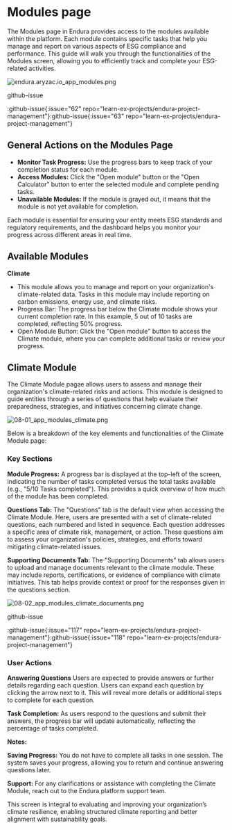 # **Modules page**

The Modules page in Endura provides access to the modules available within the platform. Each module contains specific tasks that help you manage and report on various aspects of ESG compliance and performance. This guide will walk you through the functionalities of the Modules screen, allowing you to efficiently track and complete your ESG-related activities.

![endura.aryzac.io\_app\_modules.png](https://docs.endura.earth/endura.aryzac.io_app_modules.png)

github-issue

\:github-issue{\:issue="62" repo="learn-ex-projects/endura-project-management"}\:github-issue{\:issue="63" repo="learn-ex-projects/endura-project-management"}

## **General Actions on the Modules Page**

- **Monitor Task Progress:** Use the progress bars to keep track of your completion status for each module.
- **Access Modules:** Click the "Open module" button or the "Open Calculator" button to enter the selected module and complete pending tasks.
- **Unavailable Modules:** If the module is grayed out, it means that the module is not yet available for completion.

Each module is essential for ensuring your entity meets ESG standards and regulatory requirements, and the dashboard helps you monitor your progress across different areas in real time.

## **Available Modules**

**Climate**

- This module allows you to manage and report on your organization's climate-related data. Tasks in this module may include reporting on carbon emissions, energy use, and climate risks.
- Progress Bar: The progress bar below the Climate module shows your current completion rate. In this example, 5 out of 10 tasks are completed, reflecting 50% progress.
- Open Module Button: Click the "Open module" button to access the Climate module, where you can complete additional tasks or review your progress.

## **Climate Module**

The Climate Module pagae allows users to assess and manage their organization's climate-related risks and actions. This module is designed to guide entities through a series of questions that help evaluate their preparedness, strategies, and initiatives concerning climate change.

![08-01\_app\_modules\_climate.png](https://docs.endura.earth/08-01_app_modules_climate.png)

Below is a breakdown of the key elements and functionalities of the Climate Module page:

### **Key Sections**

**Module Progress:** A progress bar is displayed at the top-left of the screen, indicating the number of tasks completed versus the total tasks available (e.g., "5/10 Tasks completed"). This provides a quick overview of how much of the module has been completed.

**Questions Tab:** The "Questions" tab is the default view when accessing the Climate Module. Here, users are presented with a set of climate-related questions, each numbered and listed in sequence. Each question addresses a specific area of climate risk, management, or action. These questions aim to assess your organization's policies, strategies, and efforts toward mitigating climate-related issues.

**Supporting Documents Tab:** The "Supporting Documents" tab allows users to upload and manage documents relevant to the climate module. These may include reports, certifications, or evidence of compliance with climate initiatives. This tab helps provide context or proof for the responses given in the questions section.

![08-02\_app\_modules\_climate\_documents.png](https://docs.endura.earth/08-02_app_modules_climate_documents.png)

github-issue

\:github-issue{\:issue="117" repo="learn-ex-projects/endura-project-management"}\:github-issue{\:issue="118" repo="learn-ex-projects/endura-project-management"}

### **User Actions**

**Answering Questions** Users are expected to provide answers or further details regarding each question. Users can expand each question by clicking the arrow next to it. This will reveal more details or additional steps to complete for each question.

**Task Completion:** As users respond to the questions and submit their answers, the progress bar will update automatically, reflecting the percentage of tasks completed.

**Notes:**

**Saving Progress:** You do not have to complete all tasks in one session. The system saves your progress, allowing you to return and continue answering questions later.

**Support:** For any clarifications or assistance with completing the Climate Module, reach out to the Endura platform support team.

This screen is integral to evaluating and improving your organization’s climate resilience, enabling structured climate reporting and better alignment with sustainability goals.
